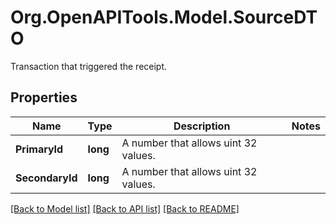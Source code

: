 # Org.OpenAPITools.Model.SourceDTO
Transaction that triggered the receipt.

## Properties

Name | Type | Description | Notes
------------ | ------------- | ------------- | -------------
**PrimaryId** | **long** | A number that allows uint 32 values. | 
**SecondaryId** | **long** | A number that allows uint 32 values. | 

[[Back to Model list]](../README.md#documentation-for-models) [[Back to API list]](../README.md#documentation-for-api-endpoints) [[Back to README]](../README.md)

